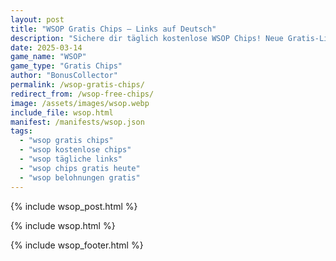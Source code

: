 ```yaml
---
layout: post
title: "WSOP Gratis Chips – Links auf Deutsch"
description: "Sichere dir täglich kostenlose WSOP Chips! Neue Gratis-Links für deutsche Spieler – 100% sicher und aktuell."
date: 2025-03-14
game_name: "WSOP"
game_type: "Gratis Chips"
author: "BonusCollector"
permalink: /wsop-gratis-chips/
redirect_from: /wsop-free-chips/
image: /assets/images/wsop.webp
include_file: wsop.html
manifest: /manifests/wsop.json
tags: 
  - "wsop gratis chips"
  - "wsop kostenlose chips"
  - "wsop tägliche links"
  - "wsop chips gratis heute"
  - "wsop belohnungen gratis"
---
```

{% include wsop_post.html %}

{% include wsop.html %}

{% include wsop_footer.html %}